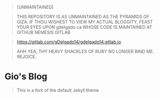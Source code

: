 > [UNMAINTAINED]

> THIS REPOSITORY IS AS UNMAINTAINED AS THE PYRAMIDS OF GIZA.
> IF THOU WISHEST TO VIEW MY ACTUAL BLOGGITY, FEAST YOUR EYES UPON gdelgado.ca
> WHOSE CODE IS MAINTAINED AT GITHUB NEMESIS GITLAB

> https://gitlab.com/gDelgado14/gdelgado14.gitlab.io

> AHH YEA, THY HEAVY SHACKLES OF RUBY NO LONGER BIND ME. REJOICE.

# Gio's Blog

> This is a fork of the default Jekyll theme
